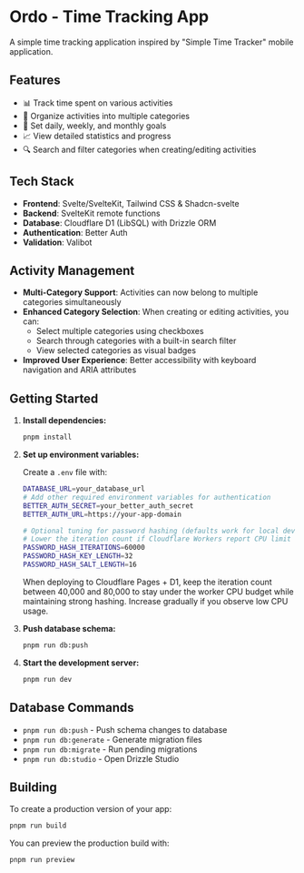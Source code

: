 # Ordo - Time Tracking App

A simple time tracking application inspired by "Simple Time Tracker" mobile application.

## Features

- 📊 Track time spent on various activities
- 📁 Organize activities into multiple categories
- 🎯 Set daily, weekly, and monthly goals
- 📈 View detailed statistics and progress
- 🔍 Search and filter categories when creating/editing activities

## Tech Stack

- **Frontend**: Svelte/SvelteKit, Tailwind CSS & Shadcn-svelte
- **Backend**: SvelteKit remote functions
- **Database**: Cloudflare D1 (LibSQL) with Drizzle ORM
- **Authentication**: Better Auth
- **Validation**: Valibot

## Activity Management

- **Multi-Category Support**: Activities can now belong to multiple categories simultaneously
- **Enhanced Category Selection**: When creating or editing activities, you can:
  - Select multiple categories using checkboxes
  - Search through categories with a built-in search filter
  - View selected categories as visual badges
- **Improved User Experience**: Better accessibility with keyboard navigation and ARIA attributes

## Getting Started

1. **Install dependencies:**

   ```sh
   pnpm install
   ```

2. **Set up environment variables:**

   Create a `.env` file with:

   ```bash
   DATABASE_URL=your_database_url
   # Add other required environment variables for authentication
   BETTER_AUTH_SECRET=your_better_auth_secret
   BETTER_AUTH_URL=https://your-app-domain

   # Optional tuning for password hashing (defaults work for local dev)
   # Lower the iteration count if Cloudflare Workers report CPU limit errors
   PASSWORD_HASH_ITERATIONS=60000
   PASSWORD_HASH_KEY_LENGTH=32
   PASSWORD_HASH_SALT_LENGTH=16
   ```

   When deploying to Cloudflare Pages + D1, keep the iteration count between
   40,000 and 80,000 to stay under the worker CPU budget while maintaining
   strong hashing. Increase gradually if you observe low CPU usage.

3. **Push database schema:**

   ```sh
   pnpm run db:push
   ```

4. **Start the development server:**

   ```sh
   pnpm run dev
   ```

## Database Commands

- `pnpm run db:push` - Push schema changes to database
- `pnpm run db:generate` - Generate migration files
- `pnpm run db:migrate` - Run pending migrations
- `pnpm run db:studio` - Open Drizzle Studio

## Building

To create a production version of your app:

```sh
pnpm run build
```

You can preview the production build with:

```sh
pnpm run preview
```
